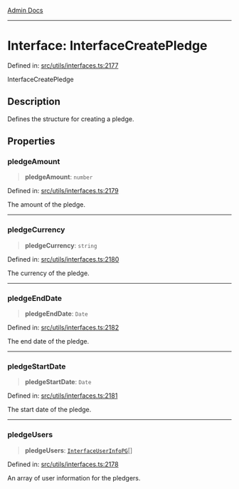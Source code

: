 [Admin Docs](/)

---

# Interface: InterfaceCreatePledge

Defined in: [src/utils/interfaces.ts:2177](https://github.com/PalisadoesFoundation/talawa-admin/blob/main/src/utils/interfaces.ts#L2177)

InterfaceCreatePledge

## Description

Defines the structure for creating a pledge.

## Properties

### pledgeAmount

> **pledgeAmount**: `number`

Defined in: [src/utils/interfaces.ts:2179](https://github.com/PalisadoesFoundation/talawa-admin/blob/main/src/utils/interfaces.ts#L2179)

The amount of the pledge.

---

### pledgeCurrency

> **pledgeCurrency**: `string`

Defined in: [src/utils/interfaces.ts:2180](https://github.com/PalisadoesFoundation/talawa-admin/blob/main/src/utils/interfaces.ts#L2180)

The currency of the pledge.

---

### pledgeEndDate

> **pledgeEndDate**: `Date`

Defined in: [src/utils/interfaces.ts:2182](https://github.com/PalisadoesFoundation/talawa-admin/blob/main/src/utils/interfaces.ts#L2182)

The end date of the pledge.

---

### pledgeStartDate

> **pledgeStartDate**: `Date`

Defined in: [src/utils/interfaces.ts:2181](https://github.com/PalisadoesFoundation/talawa-admin/blob/main/src/utils/interfaces.ts#L2181)

The start date of the pledge.

---

### pledgeUsers

> **pledgeUsers**: [`InterfaceUserInfoPG`](InterfaceUserInfoPG.md)[]

Defined in: [src/utils/interfaces.ts:2178](https://github.com/PalisadoesFoundation/talawa-admin/blob/main/src/utils/interfaces.ts#L2178)

An array of user information for the pledgers.
